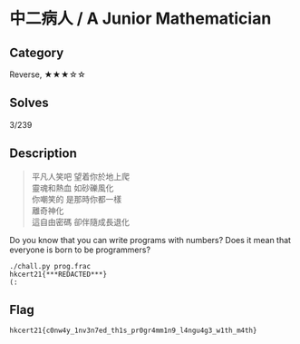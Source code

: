中二病人 / A Junior Mathematician
===

## Category

Reverse, ★★★☆☆

## Solves

3/239

## Description

> 平凡人笑吧 望着你於地上爬  
> 靈魂和熱血 如砂礫風化  
> 你嘲笑的 是那時你都一樣   
> 離奇神化  
> 這自由密碼 卻伴隨成長退化  

Do you know that you can write programs with numbers? Does it mean that everyone is born to be programmers?

```text
./chall.py prog.frac
hkcert21{***REDACTED***}
(:
```

## Flag

`hkcert21{c0nw4y_1nv3n7ed_th1s_pr0gr4mm1n9_l4ngu4g3_w1th_m4th}`
